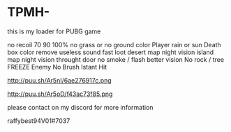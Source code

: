 # TPMH-
this is my loader for PUBG game 

no recoil 70 90 100%
no grass or no ground
color Player 
rain or sun
Death box color
remove useless sound
fast loot
desert map night vision
island map night vision
throught door
no smoke / flash 
better vision
No rock / tree
FREEZE Enemy
No Brush
Istant Hit 


http://puu.sh/Ar5nI/6ae276917c.png

http://puu.sh/Ar5oD/f43ac73f85.png

please contact on my discord for more information

raffybest94V01#7037

